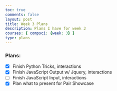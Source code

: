 ```yaml
---
toc: true
comments: false
layout: post
title: Week 3 Plans
description: Plans I have for week 3
courses: { compsci: {week: 3} }
type: plans
---
```


### Plans:
- [X] Finish Python Tricks, interactions
- [X] Finish JavaScript Output w/ Jquery, interactions
- [ ] Finish JavaScript Input, interactions
- [X] Plan what to present for Pair Showcase